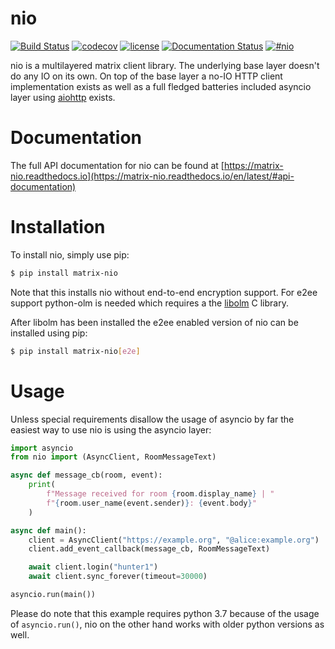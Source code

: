 nio  
===

[![Build Status](https://img.shields.io/travis/poljar/matrix-nio.svg?style=flat-square)](https://travis-ci.org/poljar/matrix-nio)
[![codecov](https://img.shields.io/codecov/c/github/poljar/matrix-nio/master.svg?style=flat-square)](https://codecov.io/gh/poljar/matrix-nio)
[![license](https://img.shields.io/badge/license-ISC-blue.svg?style=flat-square)](https://github.com/poljar/matrix-nio/blob/master/LICENSE.md)
[![Documentation Status](https://readthedocs.org/projects/matrix-nio/badge/?version=latest&style=flat-square)](https://matrix-nio.readthedocs.io/en/latest/?badge=latest)
[![#nio](https://img.shields.io/badge/matrix-%23nio:matrix.org-blue.svg?style=flat-square)](https://matrix.to/#/!twcBhHVdZlQWuuxBhN:termina.org.uk?via=termina.org.uk&via=matrix.org)



nio is a multilayered matrix client library. The underlying base layer doesn't
do any IO on its own. On top of the base layer a no-IO HTTP client
implementation exists as well as a full fledged batteries included asyncio
layer using [aiohttp](https://github.com/aio-libs/aiohttp/) exists.

Documentation
=============

The full API documentation for nio can be found at
[https://matrix-nio.readthedocs.io](https://matrix-nio.readthedocs.io/en/latest/#api-documentation)

Installation
============
To install nio, simply use pip:
```bash
$ pip install matrix-nio

```

Note that this installs nio without end-to-end encryption support. For e2ee
support python-olm is needed which requires a the
[libolm](https://gitlab.matrix.org/matrix-org/olm) C library.

After libolm has been installed the e2ee enabled version of  nio can be
installed using pip:

```bash
$ pip install matrix-nio[e2e]

```

Usage
=====

Unless special requirements disallow the usage of asyncio by far the easiest
way to use nio is using the asyncio layer:

```python
import asyncio
from nio import (AsyncClient, RoomMessageText)

async def message_cb(room, event):
    print(
        f"Message received for room {room.display_name} | "
        f"{room.user_name(event.sender)}: {event.body}"
    )

async def main():
    client = AsyncClient("https://example.org", "@alice:example.org")
    client.add_event_callback(message_cb, RoomMessageText)

    await client.login("hunter1")
    await client.sync_forever(timeout=30000)

asyncio.run(main())
```

Please do note that this example requires python 3.7 because of the usage of
`asyncio.run()`, nio on the other hand works with older python versions as well.
